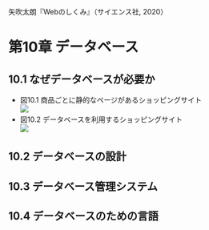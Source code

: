 矢吹太朗『Webのしくみ』（サイエンス社, 2020）

# 第10章 データベース

## 10.1 なぜデータベースが必要か

- 図10.1 商品ごとに静的なページがあるショッピングサイト<br>![](figures/10-1.svg)
- 図10.2 データベースを利用するショッピングサイト<br>![](figures/10-2.svg)

## 10.2 データベースの設計

## 10.3 データベース管理システム

## 10.4 データベースのための言語
